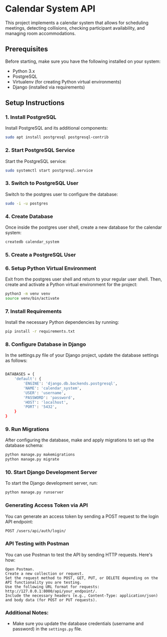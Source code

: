 # Calendar System API

This project implements a calendar system that allows for scheduling meetings, detecting collisions, checking participant availability, and managing room accommodations.

## Prerequisites

Before starting, make sure you have the following installed on your system:

- Python 3.x
- PostgreSQL
- Virtualenv (for creating Python virtual environments)
- Django (installed via requirements)

## Setup Instructions

### 1. Install PostgreSQL
Install PostgreSQL and its additional components:
```bash
sudo apt install postgresql postgresql-contrib
```

### 2. Start PostgreSQL Service
Start the PostgreSQL service:
```bash
sudo systemctl start postgresql.service
```

### 3. Switch to PostgreSQL User
Switch to the postgres user to configure the database:
```bash
sudo -i -u postgres
```

### 4. Create Database
Once inside the postgres user shell, create a new database for the calendar system:
```bash
createdb calendar_system
```

### 5. Create a PostgreSQL User

### 6. Setup Python Virtual Environment
Exit from the postgres user shell and return to your regular user shell. Then, create and activate a Python virtual environment for the project:
```bash
python3 -m venv venv
source venv/bin/activate
```

### 7. Install Requirements
Install the necessary Python dependencies by running:
```bash
pip install -r requirements.txt
```

### 8. Configure Database in Django
In the settings.py file of your Django project, update the database settings as follows:

```bash

DATABASES = {
    'default': {
        'ENGINE': 'django.db.backends.postgresql',
        'NAME': 'calendar_system',
        'USER': 'username',
        'PASSWORD': 'password',
        'HOST': 'localhost',
        'PORT': '5432',
    }
}
```

### 9. Run Migrations
After configuring the database, make and apply migrations to set up the database schema:
```bash
python manage.py makemigrations
python manage.py migrate
```

### 10. Start Django Development Server
To start the Django development server, run:
```bash
python manage.py runserver
```
### Generating Access Token via API

You can generate an access token by sending a POST request to the login API endpoint:

```bash
POST /users/api/auth/login/
```

### API Testing with Postman

You can use Postman to test the API by sending HTTP requests. Here's how:

    Open Postman.
    Create a new collection or request.
    Set the request method to POST, GET, PUT, or DELETE depending on the API functionality you are testing.
    Use the following URL format for requests: http://127.0.0.1:8000/api/your_endpoint/.
    Include the necessary headers (e.g., Content-Type: application/json) and body data (for POST or PUT requests).


### Additional Notes:

- Make sure you update the database credentials (username and password) in the `settings.py` file.
  
